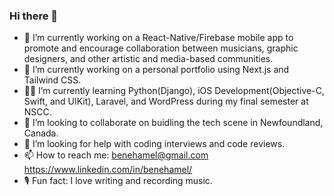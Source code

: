 ### Hi there 👋

<!--
**ben-hamel/ben-hamel** is a ✨ _special_ ✨ repository because its `README.md` (this file) appears on your GitHub profile.

Here are some ideas to get you started:

- 🔭 I’m currently working on a React-Native/Firebase mobile app to promote and encourage collaboration between musicians, graphic designers, and other artistic and media-based communities.   
- 🔭 I’m currently working on a personal portfolio using Next.js and Tailwind CSS.
- 🧑‍🎓 I’m currently learing Python(Django), iOS Development(Objective-C,Swift, and UIKit), Laravel, and Wordpress during my final semester.  
- 👯 I’m looking to collaborate on buidling the tech scene in Newfoundland, Canada.
- 🤔 I’m looking for help with coding interviews and code reviews.
- 💬 Ask me about ...
- 📫 How to reach me: benehamel@gmail.com https://www.linkedin.com/in/benehamel/
- 🎙️ Fun fact: I love creating music and music entrepreneurship. 
-->


- 🔭 I’m currently working on a React-Native/Firebase mobile app to promote and encourage collaboration between musicians, graphic designers, and other artistic and media-based communities.   
- 🔭 I’m currently working on a personal portfolio using Next.js and Tailwind CSS.
- 🧑‍🎓 I’m currently learning Python(Django), iOS Development(Objective-C, Swift, and UIKit), Laravel, and WordPress during my final semester at NSCC.
- 👯 I’m looking to collaborate on buidling the tech scene in Newfoundland, Canada.
- 🤔 I’m looking for help with coding interviews and code reviews.
- 📫 How to reach me: benehamel@gmail.com https://www.linkedin.com/in/benehamel/
- 🎙️ Fun fact: I love writing and recording music. 
